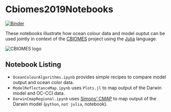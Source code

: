 # Cbiomes2019Notebooks

[![Binder](https://mybinder.org/badge_logo.svg)](https://mybinder.org/v2/gh/gaelforget/Cbiomes2019Notebooks/master)

These notebooks illustrate how ocean colour data and model ouptut can be used jointly in context of the [CBIOMES](https://cbiomes.org) project using the [Julia](https://julialang.org) language.

![CBIOMES logo](https://raw.githubusercontent.com/gaelforget/Cbiomes2019Notebooks/master/figs/cbiomes-01.png)

## Notebook Listing

- `OceanColourAlgorithms.ipynb` provides simple recipes to compare model output and ocean color data.
- `ModelReflectanceMap.ipynb` uses `Plots.jl` to map output of the Darwin model and OC-CCI data.
- `DarwinCmapRegional.ipynb` uses [Simons' CMAP](https://cmap.readthedocs.io/en/latest/) to map output of the Darwin model (`python`, `not julia`, notebook).
